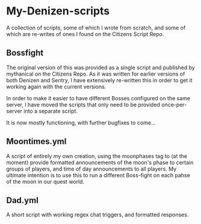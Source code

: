My-Denizen-scripts
==================
A collection of scripts, some of which I wrote from scratch, and
some of which are re-writes of ones I found on the Citizens Script Repo.

Bossfight
---------
The original version of this was provided as a single script and published by mythanical on the Citizens Repo.
As it was written for earlier versions of both Denizen and Sentry, I have extensively re-written this in order 
to get it working again with the current versions.  

In order to make it easier to have different Bosses configured on the same server, I have moved the scripts that only need to be provided once-per-server into a separate script. 

It is now mostly functioning, with further bugfixes to come...

Moontimes.yml
-------------
A script of entirely my own creation, using the moonphases tag to (at the moment) provide formatted announcements of the moon's phase to certain groups of players, and time of day announcements to all players.  My ultimate intention is to use this to run a different Boss-fight on each pahse of the moon in our quest world.

Dad.yml
-------
A short script with working regex chat triggers, and formatted responses.



